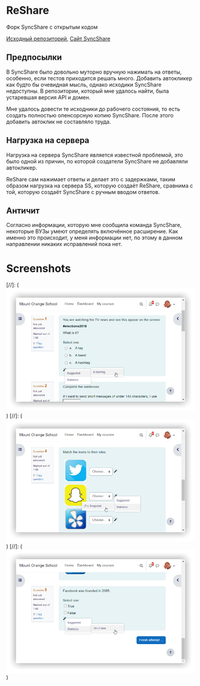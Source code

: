 # ReShare
Форк SyncShare с открытым кодом

[Исходный репозиторий](https://github.com/F1Soda/syncshare-extension), [Сайт SyncShare](https://syncshare.naloaty.me/)
## Предпосылки
В SyncShare было довольно муторно вручную нажимать на ответы, особенно, если тестов приходится решать много. Добавить автокликер как будто бы очевидная мысль, однако исходики SyncShare недоступны. В репозитории, который мне удалось найти, была устаревшая версия API и домен.

Мне удалось довести те исходники до рабочего состояния, то есть создать полностью опенсорсную копию SyncShare. После этого добавить автоклик не составляло труда.

## Нагрузка на сервера
Нагрузка на сервера SyncShare является известной проблемой, это было одной из причин, по которой создатели SyncShare не добавляли автокликер.

ReShare сам нажимает ответы и делает это с задержками, таким образом нагрузка на сервера SS, которую создаёт ReShare, сравнима с той, которую создаёт SyncShare с ручным вводом ответов.

## Античит
Согласно информации, которую мне сообщила команда SyncShare, некоторые ВУЗы умеют определять включённое расширение. Как именно это происходит, у меня информации нет, по этому в данном направлении никаких исправлений пока нет.
# Screenshots
[//]: (<img src="screenshots/demo-1.png" width="700px">)
[//]: (<img src="screenshots/demo-2.png" width="700px">)
[//]: (<img src="screenshots/demo-3.png" width="700px">)

